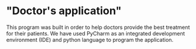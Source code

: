 # "Doctor's application"
This program was built in order to help doctors provide the best treatment for their patients.
We have used PyCharm as an integrated development environment (IDE) and python language to program the application.
